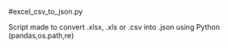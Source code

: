 #excel_csv_to_json.py

Script made to convert .xlsx, .xls or .csv into .json using Python (pandas,os.path,re)
